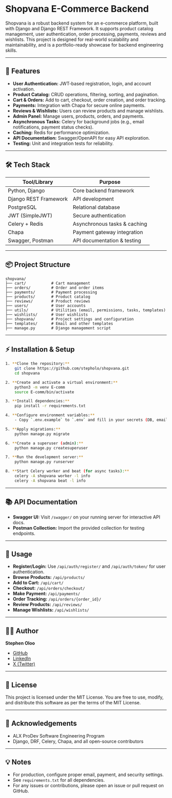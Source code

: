 # Shopvana E-Commerce Backend

Shopvana is a robust backend system for an e-commerce platform, built with Django and Django REST Framework. It supports product catalog management, user authentication, order processing, payments, reviews and wishlists. This project is designed for real-world scalability and maintainability, and is a portfolio-ready showcase for backend engineering skills.

---

## 🚀 Features

- **User Authentication:** JWT-based registration, login, and account activation.
- **Product Catalog:** CRUD operations, filtering, sorting, and pagination.
- **Cart & Orders:** Add to cart, checkout, order creation, and order tracking.
- **Payments:** Integration with Chapa for secure online payments.
- **Reviews & Wishlists:** Users can review products and manage wishlists.
- **Admin Panel:** Manage users, products, orders, and payments.
- **Asynchronous Tasks:** Celery for background jobs (e.g., email notifications, payment status checks).
- **Caching:** Redis for performance optimization.
- **API Documentation:** Swagger/OpenAPI for easy API exploration.
- **Testing:** Unit and integration tests for reliability.

---

## 🛠️ Tech Stack

| Tool/Library         | Purpose                                   |
|----------------------|-------------------------------------------|
| Python, Django       | Core backend framework                    |
| Django REST Framework| API development                           |
| PostgreSQL           | Relational database                       |
| JWT (SimpleJWT)      | Secure authentication                     |
| Celery + Redis       | Asynchronous tasks & caching              |
| Chapa                | Payment gateway integration               |
| Swagger, Postman     | API documentation & testing               |

---

## 📦 Project Structure

```
shopvana/
├── cart/           # Cart management
├── orders/         # Order and order items
├── payments/       # Payment processing
├── products/       # Product catalog
├── reviews/        # Product reviews
├── users/          # User accounts
├── utils/          # Utilities (email, permissions, tasks, templates)
├── wishlists/      # User wishlists
├── shopvana/       # Project settings and configuration
├── templates/      # Email and other templates
├── manage.py       # Django management script
```

---

## ⚡ Installation & Setup

```sh
1. **Clone the repository:**
    git clone https://github.com/stepholo/shopvana.git
    cd shopvana

2. **Create and activate a virtual environment:**
    python3 -m venv E-comm
    source E-comm/bin/activate

3. **Install dependencies:**
    pip install -r requirements.txt

4. **Configure environment variables:**
    - Copy `.env.example` to `.env` and fill in your secrets (DB, email, Chapa keys, etc.).

5. **Apply migrations:**
    python manage.py migrate

6. **Create a superuser (admin):**
    python manage.py createsuperuser

7. **Run the development server:**
    python manage.py runserver

8. **Start Celery worker and beat (for async tasks):**
    celery -A shopvana worker -l info
    celery -A shopvana beat -l info
```

---

## 📚 API Documentation

- **Swagger UI:** Visit `/swagger/` on your running server for interactive API docs.
- **Postman Collection:** Import the provided collection for testing endpoints.

---

## 📝 Usage

- **Register/Login:** Use `/api/auth/register/` and `/api/auth/token/` for user authentication.
- **Browse Products:** `/api/products/`
- **Add to Cart:** `/api/cart/`
- **Checkout:** `/api/orders/checkout/`
- **Make Payment:** `/api/payments/`
- **Order Tracking:** `/api/orders/{order_id}/`
- **Review Products:** `/api/reviews/`
- **Manage Wishlists:** `/api/wishlists/`

---

## 🧑‍💻 Author

**Stephen Oloo**
- [GitHub](https://github.com/stepholo)
- [LinkedIn](https://www.linkedin.com/in/stepholo0/)
- [X (Twitter)](https://x.com/Stevenob12)

---

## 📄 License

This project is licensed under the MIT License.
You are free to use, modify, and distribute this software as per the terms of the MIT License.

---

## 🙏 Acknowledgements

- ALX ProDev Software Engineering Program
- Django, DRF, Celery, Chapa, and all open-source contributors

---

## 💡 Notes

- For production, configure proper email, payment, and security settings.
- See `requirements.txt` for all dependencies.
- For any issues or contributions, please open an issue or pull request on GitHub.
